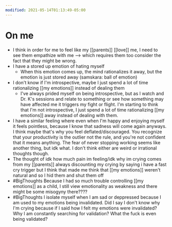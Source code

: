```yaml
---
modified: 2021-05-14T01:13:49-05:00
---
```


# On me

- I think in order for me to feel like my [[parents]] [[love]] me, I need to see them empathize with me --> which requires them too consider the fact that they might be wrong.
- I have a stored up emotion of hating myself
	- When this emotion comes up, the mind rationalizes it away, but the emotion is just stored away (samskara: ball of emotion)
- I don't know if I'm introspective, maybe I just spend a lot of time rationalizing [[my emotions]] instead of dealing them
	- I've always prided myself on being introspective, but as I watch and Dr. K's sessions and relate to something or see how something may have affected me it triggers my fight or flight. I'm starting to think that I'm not introspective, I just spend a lot of time rationalizing [[my emotions]] away instead of dealing with them.
- I have a similar feeling where even when I'm happy and enjoying myself it feels pointless, because I know that sadness will come again anyways. I think maybe that's why you feel deflated/discouraged. You recognize that your productivity is the outlier not the rule, and you're not confident that it means anything. The fear of never stopping working seems like another thing, but idk what. I don't think either are weird or irrational thoughts though. 
- The thought of idk how much pain im feeling/idk why im crying comes from my [[parents]] always discounting my crying by saying i have a fast cry trigger but I think that made me think that [[my emotions]] weren't natural and so I hid them and shut them off
- #BigThoughts Because I had so much trouble controlling [[my emotions]] as a child, I still view emotionality as weakness and there might be some misogyny there????
- #BigThoughts I isolate myself when I am sad or deppressed because I am used to my emotions being invalidated. Did I say I don't know why I'm crying because if I said how I felt my emotions were invalidated? Why I am constantly searching for validation? What the fuck is even being validated?